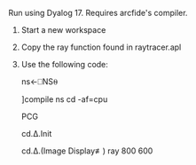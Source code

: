 
Run using Dyalog 17.
Requires arcfide's compiler.


1. Start a new workspace

2. Copy the ray function found in raytracer.apl

3. Use the following code:

      ns←⎕NS⍬

      ]compile ns cd -af=cpu

      PCG

      cd.∆.Init

      cd.∆.(Image Display≢) ray 800 600